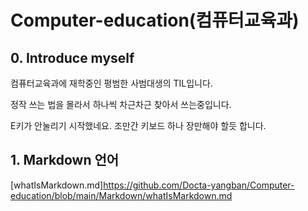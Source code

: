 Computer-education(컴퓨터교육과)
================================
## 0. Introduce myself

컴퓨터교육과에 재학중인 평범한 사범대생의 TIL입니다.

정작 쓰는 법을 몰라서 하나씩 차근차근 찾아서 쓰는중입니다.

E키가 안눌리기 시작했네요. 조만간 키보드 하나 장만해야 할듯 합니다.

## 1. Markdown 언어
[whatIsMarkdown.md]<https://github.com/Docta-yangban/Computer-education/blob/main/Markdown/whatIsMarkdown.md>